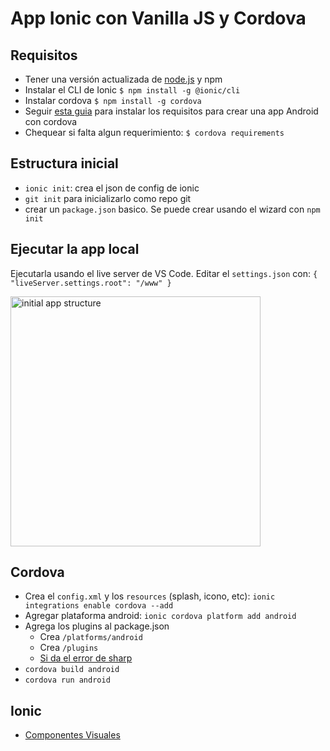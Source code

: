 # App Ionic con Vanilla JS y Cordova

## Requisitos
- Tener una versión actualizada de [node.js](https://nodejs.org/en/) y npm
- Instalar el CLI de Ionic
`$ npm install -g @ionic/cli`
- Instalar cordova
`$ npm install -g cordova`
- Seguir [esta guia](https://cordova.apache.org/docs/en/10.x/guide/platforms/android/index.html#installing-the-requirements) para instalar los requisitos para crear una app Android con cordova
- Chequear si falta algun requerimiento:
`$ cordova requirements`


## Estructura inicial

- `ionic init`: crea el json de config de ionic
- `git init` para inicializarlo como repo git
- crear un `package.json` basico. Se puede crear usando el wizard con `npm init`

## Ejecutar la app local
Ejecutarla usando el live server de VS Code. Editar el `settings.json` con:
`{
    "liveServer.settings.root": "/www"
}`

<img src="https://drive.google.com/uc?id=1rgGJBUnotXfHwk2BX6qLeUhBKCrh7VDC" alt="initial app structure" width="400"/>

## Cordova
- Crea el `config.xml` y los `resources` (splash, icono, etc):
`ionic integrations enable cordova --add`
- Agregar plataforma android:
`ionic cordova platform add android`
- Agrega los plugins al package.json
    - Crea `/platforms/android`
    - Crea `/plugins`
    - [Si da el error de sharp](https://github.com/ionic-team/ionic-cli/issues/4030#issuecomment-502397186)
- `cordova build android`
- `cordova run android`

## Ionic
- [Componentes Visuales](https://ionicframework.com/docs/components)